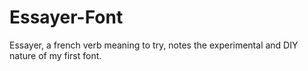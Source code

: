 # Essayer-Font
 Essayer, a french verb meaning to try, notes the experimental and DIY nature of my first font. 
